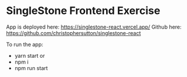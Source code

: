 # SingleStone Frontend Exercise
App is deployed here: https://singlestone-react.vercel.app/
Github here: https://github.com/christophersutton/singlestone-react

To run the app:
- yarn start
or
- npm i 
- npm run start
